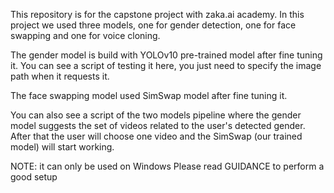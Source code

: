 This repository is for the capstone project with zaka.ai academy.
In this project we used three models, one for gender detection, one for face swapping and one for voice cloning.

The gender model is build with YOLOv10 pre-trained model after fine tuning it.
You can see a script of testing it here, you just need to specify the image path when it requests it.


The face swapping model used SimSwap model after fine tuning it.

You can also see a script of the two models pipeline where the gender model suggests the set of videos related to the user's detected gender. After that the user will choose one video and the SimSwap (our trained model) will start working.

NOTE:
it can only be used on Windows
Please read GUIDANCE to perform a good setup

